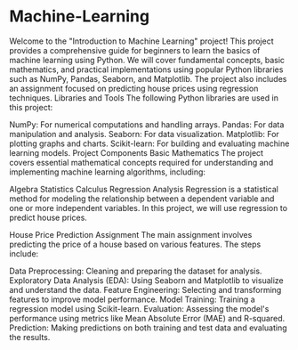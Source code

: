 # Machine-Learning
Welcome to the "Introduction to Machine Learning" project! This project provides a comprehensive guide for beginners to learn the basics of machine learning using Python. We will cover fundamental concepts, basic mathematics, and practical implementations using popular Python libraries such as NumPy, Pandas, Seaborn, and Matplotlib. The project also includes an assignment focused on predicting house prices using regression techniques.
Libraries and Tools
The following Python libraries are used in this project:

NumPy: For numerical computations and handling arrays.
Pandas: For data manipulation and analysis.
Seaborn: For data visualization.
Matplotlib: For plotting graphs and charts.
Scikit-learn: For building and evaluating machine learning models.
Project Components
Basic Mathematics
The project covers essential mathematical concepts required for understanding and implementing machine learning algorithms, including:

Algebra
Statistics
Calculus
Regression Analysis
Regression is a statistical method for modeling the relationship between a dependent variable and one or more independent variables. In this project, we will use regression to predict house prices.

House Price Prediction Assignment
The main assignment involves predicting the price of a house based on various features. The steps include:

Data Preprocessing: Cleaning and preparing the dataset for analysis.
Exploratory Data Analysis (EDA): Using Seaborn and Matplotlib to visualize and understand the data.
Feature Engineering: Selecting and transforming features to improve model performance.
Model Training: Training a regression model using Scikit-learn.
Evaluation: Assessing the model's performance using metrics like Mean Absolute Error (MAE) and R-squared.
Prediction: Making predictions on both training and test data and evaluating the results.

